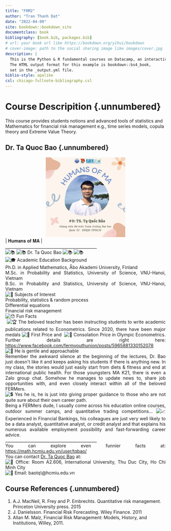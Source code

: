 ```yaml
--- 
title: "FRM2"
author: "Tran Thanh Dat"
date: "2022-04-09"
site: bookdown::bookdown_site
documentclass: book
bibliography: [book.bib, packages.bib]
# url: your book url like https://bookdown.org/yihui/bookdown
# cover-image: path to the social sharing image like images/cover.jpg
description: |
  This is the Python & R fundamental courses on Datacamp, an interactive learning platform.
  The HTML output format for this example is bookdown::bs4_book,
  set in the _output.yml file.
biblio-style: apalike
csl: chicago-fullnote-bibliography.csl
---
```





# Course Descripition {.unnumbered}

This course provides students notions and advanced tools of statistics
and Mathematics for financial risk management e.g., time series
models, copula theory and Extreme Value Theory.

## Dr. Ta Quoc Bao {.unnumbered}

<center>
<img height="250" width="250" alt="May be an image of 1 person and text" class="i09qtzwb n7fi1qx3 datstx6m pmk7jnqg j9ispegn kr520xx4 k4urcfbm bixrwtb6" referrerpolicy="origin-when-cross-origin" src="https://raw.githubusercontent.com/ThanhDatIU/frisk2/main/ttqb.png">
</center>


<div dir="auto" style="text-align: justify;">| 𝐇𝐮𝐦𝐚𝐧𝐬 𝐨𝐟 𝐌𝐀 |
</div>
<div dir="auto" style="text-align: justify;">_____________________________________________
</div>
<div dir="auto" style="text-align: justify;">
<span class="pq6dq46d tbxw36s4 knj5qynh kvgmc6g5 ditlmg2l oygrvhab nvdbi5me sf5mxxl7 gl3lb2sf hhz5lgdu">
<img height="16" width="16" alt="📚" referrerpolicy="origin-when-cross-origin" src="https://static.xx.fbcdn.net/images/emoji.php/v9/te8/2/16/1f4da.png">
</span>
<span class="pq6dq46d tbxw36s4 knj5qynh kvgmc6g5 ditlmg2l oygrvhab nvdbi5me sf5mxxl7 gl3lb2sf hhz5lgdu">
<img height="16" width="16" alt="📚" referrerpolicy="origin-when-cross-origin" src="https://static.xx.fbcdn.net/images/emoji.php/v9/te8/2/16/1f4da.png">
</span> Dr. Ta Quoc Bao
<span class="pq6dq46d tbxw36s4 knj5qynh kvgmc6g5 ditlmg2l oygrvhab nvdbi5me sf5mxxl7 gl3lb2sf hhz5lgdu">
<img height="16" width="16" alt="📚" referrerpolicy="origin-when-cross-origin" src="https://static.xx.fbcdn.net/images/emoji.php/v9/te8/2/16/1f4da.png">
</span>
<span class="pq6dq46d tbxw36s4 knj5qynh kvgmc6g5 ditlmg2l oygrvhab nvdbi5me sf5mxxl7 gl3lb2sf hhz5lgdu">
<img height="16" width="16" alt="📚" referrerpolicy="origin-when-cross-origin" src="https://static.xx.fbcdn.net/images/emoji.php/v9/te8/2/16/1f4da.png">
</span>
</div>
<div dir="auto" style="text-align: justify;">
<span class="pq6dq46d tbxw36s4 knj5qynh kvgmc6g5 ditlmg2l oygrvhab nvdbi5me sf5mxxl7 gl3lb2sf hhz5lgdu">
<img height="16" width="16" alt="🎓" referrerpolicy="origin-when-cross-origin" src="https://static.xx.fbcdn.net/images/emoji.php/v9/tc4/2/16/1f393.png">
</span> Academic Education Background
</div>
<div dir="auto" style="text-align: justify;">Ph.D. in Applied Mathematics, Åbo Akademi University, Finland
</div>
<div dir="auto" style="text-align: justify;">M.Sc. in Probability and Statistics, University of Science, VNU-Hanoi, Vietnam
</div>
<div dir="auto" style="text-align: justify;">B.Sc. in Probability and Statistics,  University of Science, VNU-Hanoi, Vietnam
</div>
<div dir="auto" style="text-align: justify;">
<span class="pq6dq46d tbxw36s4 knj5qynh kvgmc6g5 ditlmg2l oygrvhab nvdbi5me sf5mxxl7 gl3lb2sf hhz5lgdu">
<img height="16" width="16" alt="🏫" referrerpolicy="origin-when-cross-origin" src="https://static.xx.fbcdn.net/images/emoji.php/v9/tc7/2/16/1f3eb.png">
</span> Subjects of Interest
</div>
<div dir="auto" style="text-align: justify;">Probability, statistics &amp; random process
</div>
<div dir="auto" style="text-align: justify;">Differential equations
</div>
<div dir="auto" style="text-align: justify;">Financial risk management
</div>
<div dir="auto" style="text-align: justify;"><span class="pq6dq46d tbxw36s4 knj5qynh kvgmc6g5 ditlmg2l oygrvhab nvdbi5me sf5mxxl7 gl3lb2sf hhz5lgdu">
<img height="16" width="16" alt="😯" referrerpolicy="origin-when-cross-origin" src="https://static.xx.fbcdn.net/images/emoji.php/v9/te1/2/16/1f62f.png">
</span>Fun Facts
</div>
<div dir="auto" style="text-align: justify;">️️
<span class="pq6dq46d tbxw36s4 knj5qynh kvgmc6g5 ditlmg2l oygrvhab nvdbi5me sf5mxxl7 gl3lb2sf hhz5lgdu">
<img height="16" width="16" alt="🏆" referrerpolicy="origin-when-cross-origin" src="https://static.xx.fbcdn.net/images/emoji.php/v9/t5d/2/16/1f3c6.png">
</span>The beloved teacher has been instructing students to write academic publications related to Econometrics.
Since 2020, there have been major medals
<span class="pq6dq46d tbxw36s4 knj5qynh kvgmc6g5 ditlmg2l oygrvhab nvdbi5me sf5mxxl7 gl3lb2sf hhz5lgdu">
<img height="16" width="16" alt="🥇" referrerpolicy="origin-when-cross-origin" src="https://static.xx.fbcdn.net/images/emoji.php/v9/t33/2/16/1f947.png">
</span>First Price and ️
<span class="pq6dq46d tbxw36s4 knj5qynh kvgmc6g5 ditlmg2l oygrvhab nvdbi5me sf5mxxl7 gl3lb2sf hhz5lgdu">
<img height="16" width="16" alt="🥉" referrerpolicy="origin-when-cross-origin" src="https://static.xx.fbcdn.net/images/emoji.php/v9/t35/2/16/1f949.png">
</span>Consolation Price in Olympic Econometrics. 
Further details are right here:
<span>
<a class="oajrlxb2 g5ia77u1 qu0x051f esr5mh6w e9989ue4 r7d6kgcz rq0escxv nhd2j8a9 nc684nl6 p7hjln8o kvgmc6g5 cxmmr5t8 oygrvhab hcukyx3x jb3vyjys rz4wbd8a qt6c0cv9 a8nywdso i1ao9s8h esuyzwwr f1sip0of lzcic4wl gpro0wi8 oo9gr5id lrazzd5p" href="https://www.facebook.com/fermyouthunion/posts/5965881330152078?__cft__[0]=AZWcX4ommMdc2Kfs3toou1n98i-YUUd_zjLRL9T7pamlI93pr40EkaNX68mNjJvMFOrgzhVavOfiJqN6xh5wxyJwg3vYtlGQcJ3kHgEY1wvJt7D8n19hv8jyZnRRLKOmHIIAiWvWytElsYecds310chT&amp;__tn__=-UK-R" role="link" tabindex="0">https://www.facebook.com/fermyouthunion/posts/5965881330152078
</a>
</span>
</div>
<div dir="auto" style="text-align: justify;">
<span class="pq6dq46d tbxw36s4 knj5qynh kvgmc6g5 ditlmg2l oygrvhab nvdbi5me sf5mxxl7 gl3lb2sf hhz5lgdu">
<img height="16" width="16" alt="💝" referrerpolicy="origin-when-cross-origin" src="https://static.xx.fbcdn.net/images/emoji.php/v9/tb6/2/16/1f49d.png">
</span>He is gentle and approachable
</div>
<div dir="auto" style="text-align: justify;">Remember the awkward silence at the beginning of the lectures, Dr. Bao just doesn&#39;t like it and keeps asking his students if there is anything new. In my class, the stories would just easily start from diets & fitness and end at international public health.
For those youngsters MA K21, there is even a Zalo group chat. Somehow he manages to update news to, share job opportunities with, and even closely interact within all of the beloved FERMers.
</div>
<div dir="auto" style="text-align: justify;">
<span class="pq6dq46d tbxw36s4 knj5qynh kvgmc6g5 ditlmg2l oygrvhab nvdbi5me sf5mxxl7 gl3lb2sf hhz5lgdu">
<img height="16" width="16" alt="💲" referrerpolicy="origin-when-cross-origin" src="https://static.xx.fbcdn.net/images/emoji.php/v9/tfb/2/16/1f4b2.png">
</span>Yes he is, he is just into giving proper guidance to those who are not quite sure about their own career path.
</div>
<div dir="auto" style="text-align: justify;">Being a FERMers dude, I usually come across his education online courses, outdoor summer camps, and quantitative trading competitions...
<span class="pq6dq46d tbxw36s4 knj5qynh kvgmc6g5 ditlmg2l oygrvhab nvdbi5me sf5mxxl7 gl3lb2sf hhz5lgdu">
<img height="16" width="16" alt="📈" referrerpolicy="origin-when-cross-origin" src="https://static.xx.fbcdn.net/images/emoji.php/v9/ta0/2/16/1f4c8.png">
</span>Experienced in Financial Bankings, his colleagues are just very well likely to be a data analyst, quantitative analyst, or credit analyst and that explains his numerous available employment possibility and fast-forwarding career advice.
</div>
<div dir="auto" style="text-align: justify;">_____________________________________________
</div>
<div dir="auto" style="text-align: justify;">You can explore even funnier facts at:
<span>
<a class="oajrlxb2 g5ia77u1 qu0x051f esr5mh6w e9989ue4 r7d6kgcz rq0escxv nhd2j8a9 nc684nl6 p7hjln8o kvgmc6g5 cxmmr5t8 oygrvhab hcukyx3x jb3vyjys rz4wbd8a qt6c0cv9 a8nywdso i1ao9s8h esuyzwwr f1sip0of lzcic4wl gpro0wi8 py34i1dx" href="https://math.hcmiu.edu.vn/user/tqbao/?fbclid=IwAR1D1E06e1EqUZcgDbhetnD0MMR0h0haX4jUt3nOnmdAwJtdNF9ytconlUI" rel="nofollow noopener" role="link" tabindex="0" target="_blank">https://math.hcmiu.edu.vn/user/tqbao/
</a>
</span>
</div>
<div dir="auto" style="text-align: justify;">You can contact <a href="https://www.facebook.com/taquoc.bao" target="_blank">Dr. Ta Quoc Bao</a> at:
</div>
<div dir="auto" style="text-align: justify;">
<span class="pq6dq46d tbxw36s4 knj5qynh kvgmc6g5 ditlmg2l oygrvhab nvdbi5me sf5mxxl7 gl3lb2sf hhz5lgdu">
<img height="16" width="16" alt="📌" referrerpolicy="origin-when-cross-origin" src="https://static.xx.fbcdn.net/images/emoji.php/v9/t4b/2/16/1f4cc.png">
</span> Office: Room A2.606, International University, Thu Duc City, Ho Chi Minh City
</div>
<div dir="auto" style="text-align: justify;">
<span class="pq6dq46d tbxw36s4 knj5qynh kvgmc6g5 ditlmg2l oygrvhab nvdbi5me sf5mxxl7 gl3lb2sf hhz5lgdu">
<img height="16" width="16" alt="📌" referrerpolicy="origin-when-cross-origin" src="https://static.xx.fbcdn.net/images/emoji.php/v9/t4b/2/16/1f4cc.png">
</span> Email: baotq\@hcmiu.edu.vn
</div>

## Course References {.unnumbered}

1. A.J. MacNeil, R. Frey and P. Embrechts. Quantitative risk
management. Princeton University press. 2015
2. J. Danielsson. Financial Risk Forecasting. Wiley Finance. 2011
3. Allan M. Malz, Financial Risk Management: Models, History, and
Institutions, Willey, 2011.
